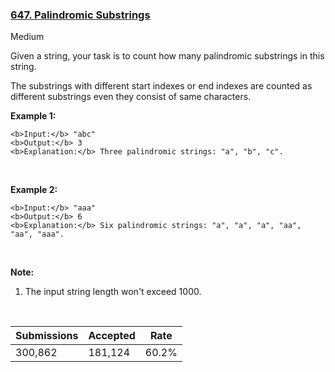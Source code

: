 ### [647. Palindromic Substrings](https://leetcode.com/problems/palindromic-substrings/)

Medium

Given a string, your task is to count how many palindromic substrings in this string.

The substrings with different start indexes or end indexes are counted as different substrings even they consist of same characters.

__Example 1:__

```
<b>Input:</b> "abc"
<b>Output:</b> 3
<b>Explanation:</b> Three palindromic strings: "a", "b", "c".
```

 

__Example 2:__

```
<b>Input:</b> "aaa"
<b>Output:</b> 6
<b>Explanation:</b> Six palindromic strings: "a", "a", "a", "aa", "aa", "aaa".
```

 

__Note:__

1.   The input string length won't exceed 1000.

 

| Submissions    | Accepted     | Rate   |
| -------------- | ------------ | ------ |
| 300,862 | 181,124 | 60.2% |